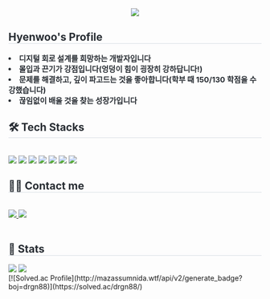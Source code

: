 <div align= "center">
    <img src="https://capsule-render.vercel.app/api?type=soft&color=gradient&height=120&text=Hyenwoo's%20Profile&animation=&fontColor=000000&fontSize=70" />
    </div>
    <div style="text-align: left;"> 
    <h2 style="border-bottom: 1px solid #d8dee4; color: #282d33;"> Hyenwoo's Profile </h2>  
    <div style="font-weight: 700; font-size: 15px; text-align: left; color: #282d33;"> <li> 디지털 회로 설계를 희망하는 개발자입니다</li><li> 몰입과 끈기가 강점입니다(엉덩이 힘이 굉장히 강하답니다!)</li><li> 문제를 해결하고, 깊이 파고드는 것을 좋아합니다(학부 때 150/130 학점을 수강했습니다)</li><li> 끊임없이 배울 것을 찾는 성장가입니다 </div> 
    </div>
    <div style="text-align: left;">
    <h2 style="border-bottom: 1px solid #d8dee4; color: #282d33;"> 🛠️ Tech Stacks </h2> <br> 
    <div style="margin: ; text-align: left;" "text-align: left;"> <img src="https://img.shields.io/badge/C-A8B9CC?style=for-the-badge&logo=C&logoColor=white">
          <img src="https://img.shields.io/badge/Github-181717?style=for-the-badge&logo=Github&logoColor=white">
          <img src="https://img.shields.io/badge/Git-F05032?style=for-the-badge&logo=Git&logoColor=white">
          <img src="https://img.shields.io/badge/Linux-FCC624?style=for-the-badge&logo=Linux&logoColor=white">
          <img src="https://img.shields.io/badge/Matlab-0076a8?style=for-the-badge&logo=Matlab&logoColor=white">
          <img src="https://img.shields.io/badge/Verilog-33FF33?style=for-the-badge&logo=Verilog&logoColor=white">
          <img src="https://img.shields.io/badge/SystemVerilog-66B2FF?style=for-the-badge&logo=SystemVerilog&logoColor=white">
          <br/></div>
    </div>
    <div style="text-align: left;">
    <h2 style="border-bottom: 1px solid #d8dee4; color: #282d33;"> 🧑‍💻 Contact me </h2> <br> 
    <div style="text-align: left;"> <a href=https://velog.io/@clover828/posts> <img src="https://img.shields.io/badge/Velog-20C997?style=for-the-badge&logo=Velog&logoColor=white&link=https://velog.io/@clover828/posts"> </a>
         <a href=mailto:inmangsilgong88@gmail.com> <img src="https://img.shields.io/badge/Gmail-EA4335?style=for-the-badge&logo=Gmail&logoColor=white&link=mailto:inmangsilgong88@gmail.com"> </a>
          </div>  <br> 
    <div style="text-align: left;">  </div> 
    </div>
    <div style="text-align: left;"> 
    <h2 style="border-bottom: 1px solid #d8dee4; color: #282d33;"> 🏅 Stats </h2> <div style="text-align: left;"> <img src="https://github-readme-stats.vercel.app/api?username=drgn88&bg_color=180,000000,&title_color=000000&text_color=000000"
         /> <img src="https://github-readme-stats.vercel.app/api/top-langs/?username=drgn88&layout=compact&bg_color=180,000000,&title_color=000000&text_color=000000"
          /> </div> 
    </div>
<div style="text-align: left;"> 
[![Solved.ac Profile](http://mazassumnida.wtf/api/v2/generate_badge?boj=drgn88)](https://solved.ac/drgn88/)
</div>
